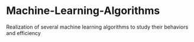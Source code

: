 # Machine-Learning-Algorithms

Realization of several machine learning algorithms to study their behaviors and efficiency
